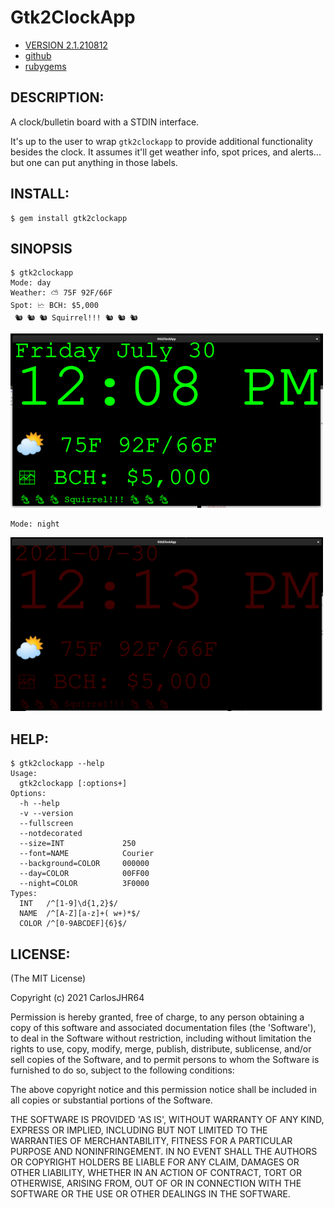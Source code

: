 # Gtk2ClockApp

* [VERSION 2.1.210812](https://github.com/carlosjhr64/gtk2clockapp/releases)
* [github](https://github.com/carlosjhr64/gtk2clockapp)
* [rubygems](https://rubygems.org/gems/gtk2clockapp)

## DESCRIPTION:

A clock/bulletin board with a STDIN interface.

It's up to the user to wrap `gtk2clockapp` to provide additional functionality besides the clock.
It assumes it'll get weather info, spot prices, and alerts... but
one can put anything in those labels.

## INSTALL:
```shell
$ gem install gtk2clockapp
```
## SINOPSIS
```shell
$ gtk2clockapp
Mode: day
Weather: ⛅ 75F 92F/66F
Spot: 🗠 BCH: $5,000
 🐿 🐿 🐿 Squirrel!!! 🐿 🐿 🐿 
```
![Day Mode](img/day.png)
```shell
Mode: night
```
![Night Mode](img/night.png)
## HELP:
```shell
$ gtk2clockapp --help
Usage:
  gtk2clockapp [:options+]
Options:
  -h --help
  -v --version
  --fullscreen
  --notdecorated
  --size=INT         	 250
  --font=NAME        	 Courier
  --background=COLOR 	 000000
  --day=COLOR        	 00FF00
  --night=COLOR      	 3F0000
Types:
  INT   /^[1-9]\d{1,2}$/
  NAME  /^[A-Z][a-z]+( w+)*$/
  COLOR /^[0-9ABCDEF]{6}$/
```
## LICENSE:

(The MIT License)

Copyright (c) 2021 CarlosJHR64

Permission is hereby granted, free of charge, to any person obtaining
a copy of this software and associated documentation files (the
'Software'), to deal in the Software without restriction, including
without limitation the rights to use, copy, modify, merge, publish,
distribute, sublicense, and/or sell copies of the Software, and to
permit persons to whom the Software is furnished to do so, subject to
the following conditions:

The above copyright notice and this permission notice shall be
included in all copies or substantial portions of the Software.

THE SOFTWARE IS PROVIDED 'AS IS', WITHOUT WARRANTY OF ANY KIND,
EXPRESS OR IMPLIED, INCLUDING BUT NOT LIMITED TO THE WARRANTIES OF
MERCHANTABILITY, FITNESS FOR A PARTICULAR PURPOSE AND NONINFRINGEMENT.
IN NO EVENT SHALL THE AUTHORS OR COPYRIGHT HOLDERS BE LIABLE FOR ANY
CLAIM, DAMAGES OR OTHER LIABILITY, WHETHER IN AN ACTION OF CONTRACT,
TORT OR OTHERWISE, ARISING FROM, OUT OF OR IN CONNECTION WITH THE
SOFTWARE OR THE USE OR OTHER DEALINGS IN THE SOFTWARE.

